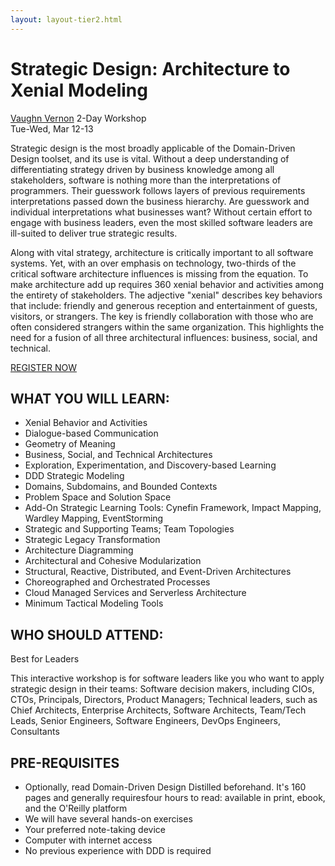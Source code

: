 ```yaml
---
layout: layout-tier2.html
---
```

<div class="container section workshop-single-page">
    <div class="row">
        <div class="col-xs-12 col-sm-2">
            <div class="speaker-container">
                <a href="../speakers/vaughn-vernon.html"><div class="new-speaker-img vaughn-vernon"></div></a>
            </div>
        </div>
        <div class="col-xs-12 col-sm-8 content">
            <h1>Strategic Design: Architecture to Xenial Modeling</h1>
            <p><span class="speaker-name"><a href="../speakers/vaughn-vernon.html">Vaughn Vernon</a></span>
            <span class="duration">2-Day Workshop<br>Tue-Wed, Mar 12-13</span></p>
            <p>Strategic design is the most broadly applicable of the Domain-Driven Design toolset, and its use is vital. Without a deep understanding of differentiating strategy driven by business knowledge among all stakeholders, software is nothing more than the interpretations of programmers. Their guesswork follows layers of previous requirements interpretations passed down the business hierarchy. Are guesswork and individual interpretations what businesses want? Without certain effort to engage with business leaders, even the most skilled software leaders are ill-suited to deliver true strategic results.</p>
            <p>Along with vital strategy, architecture is critically important to all software systems. Yet, with an over emphasis on technology, two-thirds of the critical software architecture influences is missing from the equation. To make architecture add up requires 360 xenial behavior and activities among the entirety of stakeholders. The adjective "xenial" describes key behaviors that include: friendly and generous reception and entertainment of guests, visitors, or strangers. The key is friendly collaboration with those who are often considered strangers within the same organization. This highlights the need for a fusion of all three architectural influences: business, social, and technical.</p>
            <div class="text-center"><a class="btn" href="https://ti.to/EDDD/explore-ddd-2024">REGISTER NOW</a></div>
            <h2>WHAT YOU WILL LEARN:</h2>
            <ul>
                <li>Xenial Behavior and Activities</li>
                <li>Dialogue-based Communication</li>
                <li>Geometry of Meaning</li>
                <li>Business, Social, and Technical Architectures</li>
                <li>Exploration, Experimentation, and Discovery-based Learning</li>
                <li>DDD Strategic Modeling</li>
                <li>Domains, Subdomains, and Bounded Contexts</li>
                <li>Problem Space and Solution Space</li>
                <li>Add-On Strategic Learning Tools: Cynefin Framework, Impact Mapping, Wardley Mapping, EventStorming</li>
                <li>Strategic and Supporting Teams; Team Topologies</li>
                <li>Strategic Legacy Transformation</li>
                <li>Architecture Diagramming</li>
                <li>Architectural and Cohesive Modularization</li>
                <li>Structural, Reactive, Distributed, and Event-Driven Architectures</li>
                <li>Choreographed and Orchestrated Processes</li>
                <li>Cloud Managed Services and Serverless Architecture</li>
                <li>Minimum Tactical Modeling Tools</li>
            </ul>
            <h2>WHO SHOULD ATTEND:</h2>
            <p>Best for Leaders</p>
            <p>This interactive workshop is for software leaders like you who want to apply strategic design in their teams: Software decision makers, including CIOs, CTOs, Principals, Directors, Product Managers; Technical leaders, such as Chief Architects, Enterprise Architects, Software Architects, Team/Tech Leads, Senior Engineers, Software Engineers, DevOps Engineers, Consultants</p>
            <h2>PRE-REQUISITES</h2>
            <ul>
                <li>Optionally, read Domain-Driven Design Distilled beforehand. It's 160 pages and generally requiresfour hours to read:   available in print, ebook, and the O'Reilly platform</li>
                <li>We will have several hands-on exercises</li>
                <li>Your preferred note-taking device</li>
                <li>Computer with internet access</li>
                <li>No previous experience with DDD is required</li>
            </ul>
        </div>
    </div>
</div>